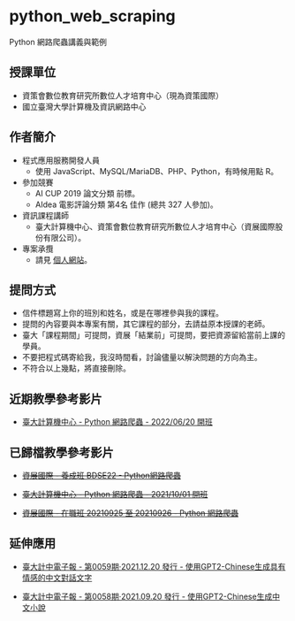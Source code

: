 # python_web_scraping
Python 網路爬蟲講義與範例


## 授課單位
- 資策會數位教育研究所數位人才培育中心（現為資策國際）
- 國立臺灣大學計算機及資訊網路中心   


## 作者簡介
- 程式應用服務開發人員
  - 使用 JavaScript、MySQL/MariaDB、PHP、Python，有時候用點 R。
- 參加競賽
  - AI CUP 2019 論文分類 前標。
  - AIdea 電影評論分類 第4名 佳作 (總共 327 人參加)。
- 資訊課程講師
  - 臺大計算機中心、資策會數位教育研究所數位人才培育中心（資展國際股份有限公司）。
- 專案承攬
  - 請見 [個人網站](https://darreninfo.cc "個人網站")。


## 提問方式
- 信件標題寫上你的班別和姓名，或是在哪裡參與我的課程。
- 提問的內容要與本專案有關，其它課程的部分，去請益原本授課的老師。
- 臺大「課程期間」可提問，資展「結業前」可提問，要把資源留給當前上課的學員。
- 不要把程式碼寄給我，我沒時間看，討論儘量以解決問題的方向為主。
- 不符合以上幾點，將直接刪除。


## 近期教學參考影片
- [臺大計算機中心 - Python 網路爬蟲 - 2022/06/20 開班](https://www.youtube.com/playlist?list=PLV4FeK54eNbyZ_rvAAkCICYufOtuQZtTI)


## 已歸檔教學參考影片
- ~~[資展國際 - 養成班 BDSE22 - Python網路爬蟲](https://www.youtube.com/playlist?list=PLV4FeK54eNbwOKHOH4aWR95fo0cU4wH3O "Python網路爬蟲")~~

- ~~[臺大計算機中心 - Python 網路爬蟲 - 2021/10/01 開班](https://www.youtube.com/playlist?list=PLV4FeK54eNby0rK-Xpex6baRXE3DG-leg "Python網路爬蟲")~~

- ~~[資展國際 - 在職班 20210925 至 20210926 - Python 網路爬蟲](https://www.youtube.com/playlist?list=PLV4FeK54eNbwqSdrLfXitmfb4HhB51yOM "Python網路爬蟲")~~


## 延伸應用
- [臺大計中電子報 - 第0059期‧2021.12.20 發行 - 使用GPT2-Chinese生成具有情感的中文對話文字](https://www.cc.ntu.edu.tw/chinese/epaper/0059/20211220_5908.html "臺大計中電子報 - 第0059期‧2021.12.20 發行 - 使用GPT2-Chinese生成具有情感的中文對話文字")

- [臺大計中電子報 - 第0058期‧2021.09.20 發行 - 使用GPT2-Chinese生成中文小說](https://www.cc.ntu.edu.tw/chinese/epaper/0058/20210920_5808.html "臺大計中電子報 - 第0058期‧2021.09.20 發行 - 使用GPT2-Chinese生成中文小說")